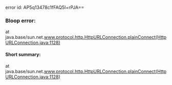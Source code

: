 error id: AP5q13478c1fFAQ5l+rPJA==
### Bloop error:

at java.base/sun.net.www.protocol.http.HttpURLConnection.plainConnect(HttpURLConnection.java:1128)
#### Short summary: 

at java.base/sun.net.www.protocol.http.HttpURLConnection.plainConnect(HttpURLConnection.java:1128)